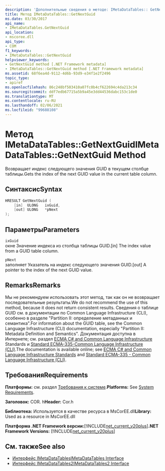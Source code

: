 ```yaml
---
description: 'Дополнительные сведения о методе: IMetaDataTables:: GetNextGuid'
title: Метод IMetaDataTables::GetNextGuid
ms.date: 03/30/2017
api_name:
- IMetaDataTables.GetNextGuid
api_location:
- mscoree.dll
api_type:
- COM
f1_keywords:
- IMetaDataTables::GetNextGuid
helpviewer_keywords:
- GetNextGuid method [.NET Framework metadata]
- IMetaDataTables::GetNextGuid method [.NET Framework metadata]
ms.assetid: 68f6ea4d-9112-4d6b-93d9-e34f1e2f2496
topic_type:
- apiref
ms.openlocfilehash: 86c248bf503410a07fc0b4cf622694c4da213c34
ms.sourcegitcommit: ddf7edb67715a5b9a45e3dd44536dabc153c1de0
ms.translationtype: MT
ms.contentlocale: ru-RU
ms.lasthandoff: 02/06/2021
ms.locfileid: "99688108"
---
```

# <a name="imetadatatablesgetnextguid-method"></a><span data-ttu-id="2fa36-103">Метод IMetaDataTables::GetNextGuid</span><span class="sxs-lookup"><span data-stu-id="2fa36-103">IMetaDataTables::GetNextGuid Method</span></span>

<span data-ttu-id="2fa36-104">Возвращает индекс следующего значения GUID в текущем столбце таблицы.</span><span class="sxs-lookup"><span data-stu-id="2fa36-104">Gets the index of the next GUID value in the current table column.</span></span>  
  
## <a name="syntax"></a><span data-ttu-id="2fa36-105">Синтаксис</span><span class="sxs-lookup"><span data-stu-id="2fa36-105">Syntax</span></span>  
  
```cpp  
HRESULT GetNextGuid (  
    [in]  ULONG   ixGuid,  
    [out] ULONG   *pNext  
);  
```  
  
## <a name="parameters"></a><span data-ttu-id="2fa36-106">Параметры</span><span class="sxs-lookup"><span data-stu-id="2fa36-106">Parameters</span></span>  

 `ixGuid`  
 <span data-ttu-id="2fa36-107">окне Значение индекса из столбца таблицы GUID.</span><span class="sxs-lookup"><span data-stu-id="2fa36-107">[in] The index value from a GUID table column.</span></span>  
  
 `pNext`  
 <span data-ttu-id="2fa36-108">заполняет Указатель на индекс следующего значения GUID.</span><span class="sxs-lookup"><span data-stu-id="2fa36-108">[out] A pointer to the index of the next GUID value.</span></span>  
  
## <a name="remarks"></a><span data-ttu-id="2fa36-109">Remarks</span><span class="sxs-lookup"><span data-stu-id="2fa36-109">Remarks</span></span>  

  <span data-ttu-id="2fa36-110">Мы не рекомендуем использовать этот метод, так как он не возвращает последовательные результаты.</span><span class="sxs-lookup"><span data-stu-id="2fa36-110">We do not recommend the use of this method, because it does not return consistent results.</span></span> <span data-ttu-id="2fa36-111">Сведения о таблице GUID см. в документации по Common Language Infrastructure (CLI), особенно в разделе "Partition II: определение метаданных и семантика".</span><span class="sxs-lookup"><span data-stu-id="2fa36-111">For information about the GUID table, see the Common Language Infrastructure (CLI) documentation, especially "Partition II: Metadata Definition and Semantics".</span></span> <span data-ttu-id="2fa36-112">Документация доступна в Интернете; см. раздел [ECMA C# and Common Language Infrastructure](../../../standard/components.md#applicable-standards) Standards и [Standard ECMA-335-Common Language Infrastructure (CLI)](http://www.ecma-international.org/publications/standards/Ecma-335.htm).</span><span class="sxs-lookup"><span data-stu-id="2fa36-112">The documentation is available online; see [ECMA C# and Common Language Infrastructure Standards](../../../standard/components.md#applicable-standards) and [Standard ECMA-335 - Common Language Infrastructure (CLI)](http://www.ecma-international.org/publications/standards/Ecma-335.htm).</span></span>  
  
## <a name="requirements"></a><span data-ttu-id="2fa36-113">Требования</span><span class="sxs-lookup"><span data-stu-id="2fa36-113">Requirements</span></span>  

 <span data-ttu-id="2fa36-114">**Платформы:** см. раздел [Требования к системе](../../get-started/system-requirements.md).</span><span class="sxs-lookup"><span data-stu-id="2fa36-114">**Platforms:** See [System Requirements](../../get-started/system-requirements.md).</span></span>  
  
 <span data-ttu-id="2fa36-115">**Заголовок:** COR. h</span><span class="sxs-lookup"><span data-stu-id="2fa36-115">**Header:** Cor.h</span></span>  
  
 <span data-ttu-id="2fa36-116">**Библиотека:** Используется в качестве ресурса в MsCorEE.dll</span><span class="sxs-lookup"><span data-stu-id="2fa36-116">**Library:** Used as a resource in MsCorEE.dll</span></span>  
  
 <span data-ttu-id="2fa36-117">**Платформа .NET Framework версии:**[!INCLUDE[net_current_v20plus](../../../../includes/net-current-v20plus-md.md)]</span><span class="sxs-lookup"><span data-stu-id="2fa36-117">**.NET Framework Versions:** [!INCLUDE[net_current_v20plus](../../../../includes/net-current-v20plus-md.md)]</span></span>  
  
## <a name="see-also"></a><span data-ttu-id="2fa36-118">См. также</span><span class="sxs-lookup"><span data-stu-id="2fa36-118">See also</span></span>

- [<span data-ttu-id="2fa36-119">Интерфейс IMetaDataTables</span><span class="sxs-lookup"><span data-stu-id="2fa36-119">IMetaDataTables Interface</span></span>](imetadatatables-interface.md)
- [<span data-ttu-id="2fa36-120">Интерфейс IMetaDataTables2</span><span class="sxs-lookup"><span data-stu-id="2fa36-120">IMetaDataTables2 Interface</span></span>](imetadatatables2-interface.md)
